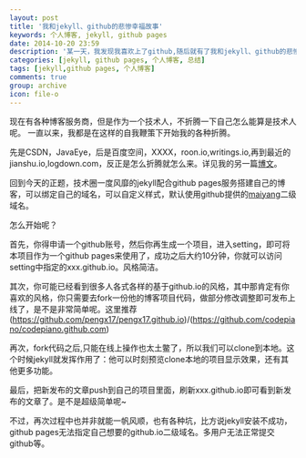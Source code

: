 ```yaml
---
layout: post
title: '我和jekyll、github的悲惨幸福故事'
keywords: 个人博客, jekyll, github pages
date: 2014-10-20 23:59
description: '某一天，我发现我喜欢上了github,随后就有了我和jekyll、github的悲惨幸福故事'
categories: [jekyll, github pages, 个人博客, 总结]
tags: [jekyll,github pages, 个人博客]
comments: true
group: archive
icon: file-o
---
```


现在有各种博客服务商，但是作为一个技术人，不折腾一下自己怎么能算是技术人呢。
一直以来，我都是在这样的自我鞭策下开始我的各种折腾。

先是CSDN，JavaEye，后是百度空间，XXXX，roon.io,writings.io,再到最近的jianshu.io,logdown.com，反正是怎么折腾就怎么来。详见我的另一篇[博文](http://maiyang.github.io/2013/08/28/my-blog-domain-name-history)。

回到今天的正题，技术圈一度风靡的jekyll配合github pages服务搭建自己的博客，可以绑定自己的域名，可以自定义样式，默认使用github提供的[maiyang](http://maiyang.github.io)二级域名。

怎么开始呢？

<!-- more -->
首先，你得申请一个github账号，然后你再生成一个项目，进入setting，即可将本项目作为一个github pages来使用了，成功之后大约10分钟，你就可以访问setting中指定的xxx.github.io。风格简洁。

其次，你可能已经看到很多人各式各样的基于github.io的风格，其中那肯定有你喜欢的风格，你只需要去fork一份他的博客项目代码，做部分修改调整即可发布上线了，是不是非常简单呢。这里推荐(https://github.com/pengx17/pengx17.github.io)/(https://github.com/codepiano/codepiano.github.com)

再次，fork代码之后,只能在线上操作也太土鳖了，所以我们可以clone到本地。这个时候jekyll就发挥作用了：他可以时刻预览clone本地的项目显示效果，还有其他更多功能。

最后，把新发布的文章push到自己的项目里面，刷新xxx.github.io即可看到新发布的文章了。是不是超级简单呢~

不过，再次过程中也并非就能一帆风顺，也有各种坑，比方说jekyll安装不成功，github pages无法指定自己想要的github.io二级域名。多用户无法正常提交github等。